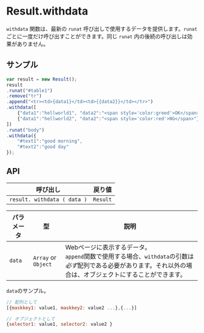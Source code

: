 # Result.withdata

`withdata` 関数は、最新の `runat` 呼び出しで使用するデータを提供します。`runat` ごとに一度だけ呼び出すことができます。同じ `runat` 内の後続の呼び出しは効果がありません。

## サンプル

```javascript
var result = new Result();
result
.runat("#table1")
.remove("tr")
.append("<tr><td>{data1}</td><td>{{data2}}</td></tr>")
.withdata([
    {"data1":"hellworld1", "data2":"<span style='color:greed'>OK</span>"},
    {"data1":"hellworld2", "data2":"<span style='color:red'>NG</span>"},
])
.runat("body")
.withdata({
    "#text1":"good morning",
    "#text2":"good day"
});
```

## API

| 呼び出し | 戻り値 |
|---|---|
| `result. withdata ( data )` | `Result` |

| パラメータ | 型 | 説明 |
|---|---|---|
| `data` | `Array` or `Object` | Webページに表示するデータ。<br> `append`関数で使用する場合、`withdata`の引数は*必ず*配列である必要があります。それ以外の場合は、オブジェクトにすることができます。 |

`data`のサンプル。
```javascript
// 配列として
[{maskkey1: value1, maskkey2: value2 ...},{...}]

// オブジェクトとして
{selector1: value1, selector2: value2 }